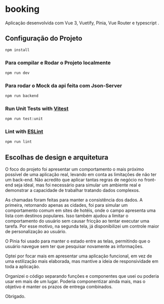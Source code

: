 # booking

Aplicação desenvolvida com Vue 3, Vuetify, Pinia, Vue Router e typescript .

## Configuração do Projeto

```sh
npm install
```

### Para compilar e Rodar o Projeto localmente

```sh
npm run dev
```

### Para rodar o Mock da api feita com Json-Server

```sh
npm run backend
```

### Run Unit Tests with [Vitest](https://vitest.dev/)

```sh
npm run test:unit
```

### Lint with [ESLint](https://eslint.org/)

```sh
npm run lint
```

## Escolhas de design e arquitetura

O foco do projeto foi apresentar um comportamento o mais próximo possível de uma aplicação real, levando em conta as limitações de não ter um back-end. Não acredito que aplicar tantas regras de negócio no front-end seja ideal, mas foi necessário para simular um ambiente real e demonstrar a capacidade de trabalhar tratando dados complexos.

As chamadas foram feitas para manter a consistência dos dados. A primeira, retornando apenas as cidades, foi para simular um comportamento comum em sites de hotéis, onde o campo apresenta uma lista com destinos populares. Isso também ajudou a limitar o comportamento do usuário sem causar fricção ao tentar executar uma tarefa. Por esse motivo, na segunda tela, já disponibilizei um controle maior de personalização ao usuário.

O Pinia foi usado para manter o estado entre as telas, permitindo que o usuário navegue sem ter que pesquisar novamente as informações.

Optei por focar mais em apresentar uma aplicação funcional, em vez de uma estilização mais elaborada, mas mantive a ideia de responsividade em toda a aplicação.

Organizei o código separando funções e componentes que usei ou poderia usar em mais de um lugar. Poderia componentizar ainda mais, mas o objetivo é manter os prazos de entrega combinados.

Obrigado.
